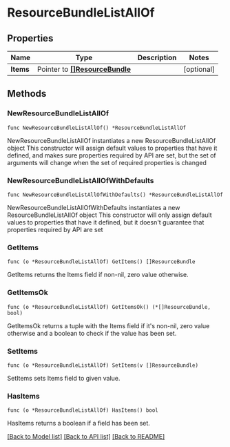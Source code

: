 # ResourceBundleListAllOf

## Properties

Name | Type | Description | Notes
------------ | ------------- | ------------- | -------------
**Items** | Pointer to [**[]ResourceBundle**](ResourceBundle.md) |  | [optional] 

## Methods

### NewResourceBundleListAllOf

`func NewResourceBundleListAllOf() *ResourceBundleListAllOf`

NewResourceBundleListAllOf instantiates a new ResourceBundleListAllOf object
This constructor will assign default values to properties that have it defined,
and makes sure properties required by API are set, but the set of arguments
will change when the set of required properties is changed

### NewResourceBundleListAllOfWithDefaults

`func NewResourceBundleListAllOfWithDefaults() *ResourceBundleListAllOf`

NewResourceBundleListAllOfWithDefaults instantiates a new ResourceBundleListAllOf object
This constructor will only assign default values to properties that have it defined,
but it doesn't guarantee that properties required by API are set

### GetItems

`func (o *ResourceBundleListAllOf) GetItems() []ResourceBundle`

GetItems returns the Items field if non-nil, zero value otherwise.

### GetItemsOk

`func (o *ResourceBundleListAllOf) GetItemsOk() (*[]ResourceBundle, bool)`

GetItemsOk returns a tuple with the Items field if it's non-nil, zero value otherwise
and a boolean to check if the value has been set.

### SetItems

`func (o *ResourceBundleListAllOf) SetItems(v []ResourceBundle)`

SetItems sets Items field to given value.

### HasItems

`func (o *ResourceBundleListAllOf) HasItems() bool`

HasItems returns a boolean if a field has been set.


[[Back to Model list]](../README.md#documentation-for-models) [[Back to API list]](../README.md#documentation-for-api-endpoints) [[Back to README]](../README.md)


